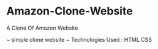 # Amazon-Clone-Website
A  Clone Of Amazon Website 

~ simple clone website 
~ Technologies Used : 
                      HTML
                      CSS
                      
